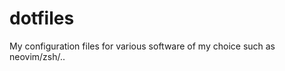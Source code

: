 dotfiles
=============

My configuration files for various software of my choice such as neovim/zsh/..

